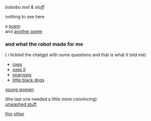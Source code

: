 bobobo *text & stuff*

nothing to see here

a [poem](Schratknie)  
and [another poem](Wandersmann)

### and what the robot made for me   
( i tickled the chatgpt with some questions and that is what it told me)  

- [oxes](whattherobotmade/oxes)  
- [oxes II](whattherobotmade/oxes%20II)  
- [sparrows](whattherobotmade/sparrows)    
- [little black dogs](whattherobotmade/little%20black%20dogs)  

[young women](whattherobotmade/young%20women)  

(the last one needed a little more convincing)  
[unwashed stuff](whattherobotmade/unwashed%20pants)  

[this](https://bobobo-git.github.io/readme/) [other](https://bobobo-git.github.io/hearme/)
